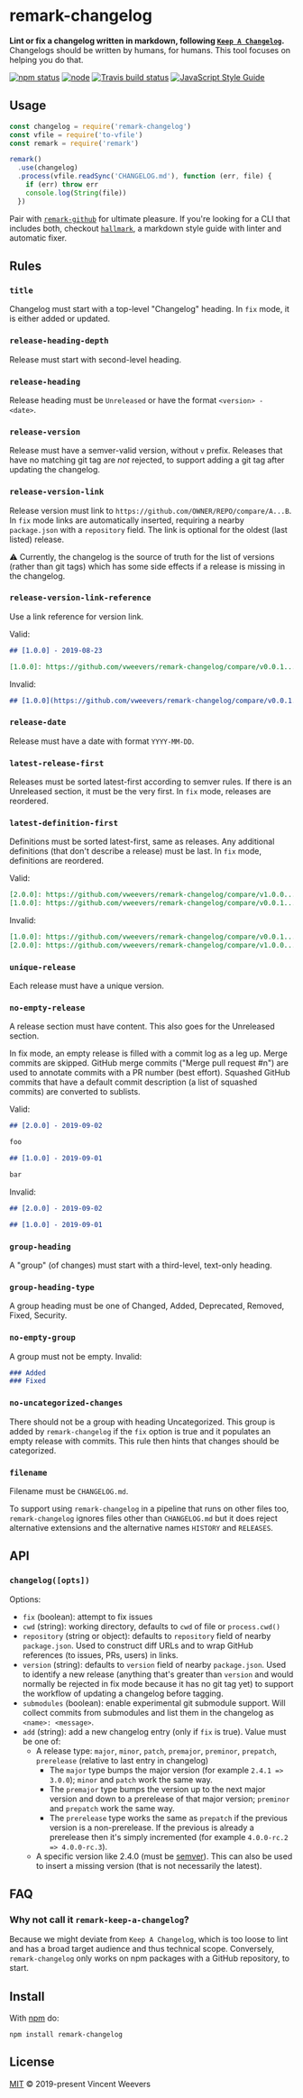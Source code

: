# remark-changelog

**Lint or fix a changelog written in markdown, following [`Keep A Changelog`](https://keepachangelog.com/en/1.0.0/).** Changelogs should be written by humans, for humans. This tool focuses on helping you do that.

[![npm status](http://img.shields.io/npm/v/remark-changelog.svg)](https://www.npmjs.org/package/remark-changelog)
[![node](https://img.shields.io/node/v/remark-changelog.svg)](https://www.npmjs.org/package/remark-changelog)
[![Travis build status](https://img.shields.io/travis/com/vweevers/remark-changelog.svg)](http://travis-ci.com/vweevers/remark-changelog)
[![JavaScript Style Guide](https://img.shields.io/badge/code_style-standard-brightgreen.svg)](https://standardjs.com)

## Usage

```js
const changelog = require('remark-changelog')
const vfile = require('to-vfile')
const remark = require('remark')

remark()
  .use(changelog)
  .process(vfile.readSync('CHANGELOG.md'), function (err, file) {
    if (err) throw err
    console.log(String(file))
  })
```

Pair with [`remark-github`](https://github.com/remarkjs/remark-github) for ultimate pleasure. If you're looking for a CLI that includes both, checkout [`hallmark`](https://github.com/vweevers/hallmark), a markdown style guide with linter and automatic fixer.

## Rules

### `title`

Changelog must start with a top-level "Changelog" heading. In `fix` mode, it is either added or updated.

### `release-heading-depth`

Release must start with second-level heading.

### `release-heading`

Release heading must be `Unreleased` or have the format `<version> - <date>`.

### `release-version`

Release must have a semver-valid version, without `v` prefix. Releases that have no matching git tag are _not_ rejected, to support adding a git tag after updating the changelog.

### `release-version-link`

Release version must link to `https://github.com/OWNER/REPO/compare/A...B`. In `fix` mode links are automatically inserted, requiring a nearby `package.json` with a `repository` field. The link is optional for the oldest (last listed) release.

:warning: Currently, the changelog is the source of truth for the list of versions (rather than git tags) which has some side effects if a release is missing in the changelog.

### `release-version-link-reference`

Use a link reference for version link.

Valid:

```md
## [1.0.0] - 2019-08-23

[1.0.0]: https://github.com/vweevers/remark-changelog/compare/v0.0.1...v1.0.0
```

Invalid:

```md
## [1.0.0](https://github.com/vweevers/remark-changelog/compare/v0.0.1...v1.0.0) - 2019-08-23
```

### `release-date`

Release must have a date with format `YYYY-MM-DD`.

### `latest-release-first`

Releases must be sorted latest-first according to semver rules. If there is an Unreleased section, it must be the very first. In `fix` mode, releases are reordered.

### `latest-definition-first`

Definitions must be sorted latest-first, same as releases. Any additional definitions (that don't describe a release) must be last. In `fix` mode, definitions are reordered.

Valid:

```md
[2.0.0]: https://github.com/vweevers/remark-changelog/compare/v1.0.0...v2.0.0
[1.0.0]: https://github.com/vweevers/remark-changelog/compare/v0.0.1...v1.0.0
```

Invalid:

```md
[1.0.0]: https://github.com/vweevers/remark-changelog/compare/v0.0.1...v1.0.0
[2.0.0]: https://github.com/vweevers/remark-changelog/compare/v1.0.0...v2.0.0
```

### `unique-release`

Each release must have a unique version.

### `no-empty-release`

A release section must have content. This also goes for the Unreleased section.

In fix mode, an empty release is filled with a commit log as a leg up. Merge commits are skipped. GitHub merge commits ("Merge pull request #n") are used to annotate commits with a PR number (best effort). Squashed GitHub commits that have a default commit description (a list of squashed commits) are converted to sublists.

Valid:

```md
## [2.0.0] - 2019-09-02

foo

## [1.0.0] - 2019-09-01

bar
```

Invalid:

```md
## [2.0.0] - 2019-09-02

## [1.0.0] - 2019-09-01
```

### `group-heading`

A "group" (of changes) must start with a third-level, text-only heading.

### `group-heading-type`

A group heading must be one of Changed, Added, Deprecated, Removed, Fixed, Security.

### `no-empty-group`

A group must not be empty. Invalid:

```md
### Added
### Fixed
```

### `no-uncategorized-changes`

There should not be a group with heading Uncategorized. This group is added by `remark-changelog` if the `fix` option is true and it populates an empty release with commits. This rule then hints that changes should be categorized.

### `filename`

Filename must be `CHANGELOG.md`.

To support using `remark-changelog` in a pipeline that runs on other files too, `remark-changelog` ignores files other than `CHANGELOG.md` but it does reject alternative extensions and the alternative names `HISTORY` and `RELEASES`.

## API

### `changelog([opts])`

Options:

- `fix` (boolean): attempt to fix issues
- `cwd` (string): working directory, defaults to `cwd` of file or `process.cwd()`
- `repository` (string or object): defaults to `repository` field of nearby `package.json`. Used to construct diff URLs and to wrap GitHub references (to issues, PRs, users) in links.
- `version` (string): defaults to `version` field of nearby `package.json`. Used to identify a new release (anything that's greater than `version` and would normally be rejected in fix mode because it has no git tag yet) to support the workflow of updating a changelog before tagging.
- `submodules` (boolean): enable experimental git submodule support. Will collect commits from submodules and list them in the changelog as `<name>: <message>`.
- `add` (string): add a new changelog entry (only if `fix` is true). Value must be one of:
  - A release type: `major`, `minor`, `patch`, `premajor`, `preminor`, `prepatch`, `prerelease` (relative to last entry in changelog)
    - The `major` type bumps the major version (for example `2.4.1 => 3.0.0`); `minor` and `patch` work the same way.
    - The `premajor` type bumps the version up to the next major version and down to a prerelease of that major version; `preminor` and `prepatch` work the same way.
    - The `prerelease` type works the same as `prepatch` if the previous version is a non-prerelease. If the previous is already a prerelease then it's simply incremented (for example `4.0.0-rc.2 => 4.0.0-rc.3`).
  - A specific version like 2.4.0 (must be [semver](https://semver.org/)). This can also be used to insert a missing version (that is not necessarily the latest).

## FAQ

### Why not call it `remark-keep-a-changelog`?

Because we might deviate from `Keep A Changelog`, which is too loose to lint and has a broad target audience and thus technical scope. Conversely, `remark-changelog` only works on npm packages with a GitHub repository, to start.

## Install

With [npm](https://npmjs.org) do:

```
npm install remark-changelog
```

## License

[MIT](LICENSE.md) © 2019-present Vincent Weevers
